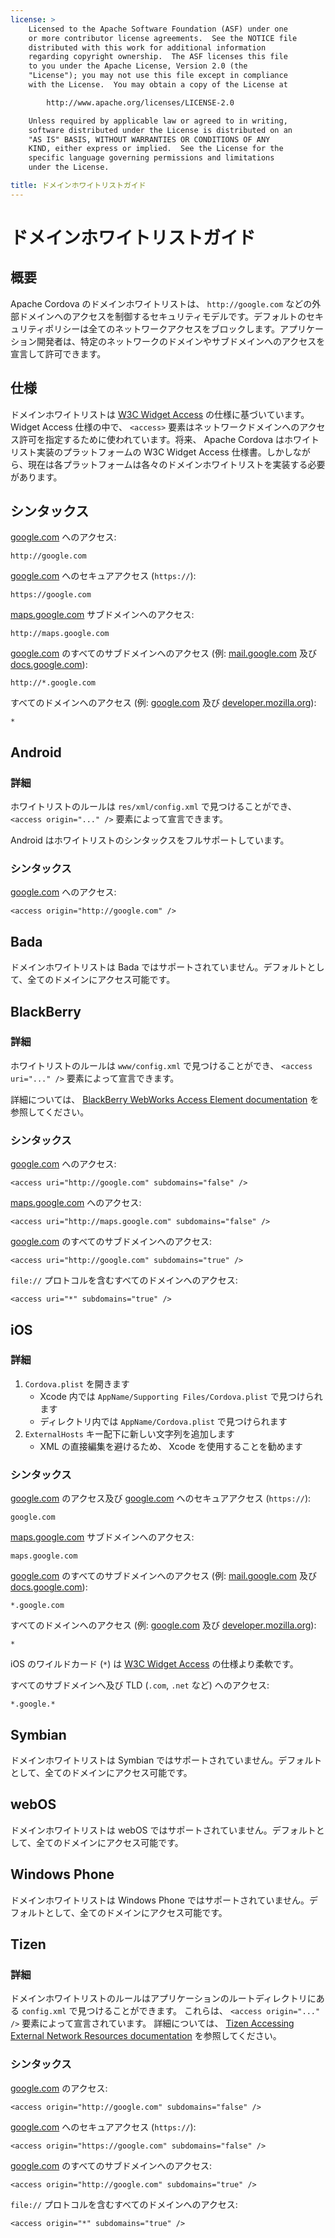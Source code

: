 ```yaml
---
license: >
    Licensed to the Apache Software Foundation (ASF) under one
    or more contributor license agreements.  See the NOTICE file
    distributed with this work for additional information
    regarding copyright ownership.  The ASF licenses this file
    to you under the Apache License, Version 2.0 (the
    "License"); you may not use this file except in compliance
    with the License.  You may obtain a copy of the License at

        http://www.apache.org/licenses/LICENSE-2.0

    Unless required by applicable law or agreed to in writing,
    software distributed under the License is distributed on an
    "AS IS" BASIS, WITHOUT WARRANTIES OR CONDITIONS OF ANY
    KIND, either express or implied.  See the License for the
    specific language governing permissions and limitations
    under the License.

title: ドメインホワイトリストガイド
---
```


ドメインホワイトリストガイド
=====================

概要
--------

Apache Cordova のドメインホワイトリストは、 `http://google.com` などの外部ドメインへのアクセスを制御するセキュリティモデルです。デフォルトのセキュリティポリシーは全てのネットワークアクセスをブロックします。アプリケーション開発者は、特定のネットワークのドメインやサブドメインへのアクセスを宣言して許可できます。

仕様
-------------

ドメインホワイトリストは [W3C Widget Access][1] の仕様に基づいています。 Widget Access 仕様の中で、 `<access>` 要素はネットワークドメインへのアクセス許可を指定するために使われています。将来、 Apache Cordova はホワイトリスト実装のプラットフォームの W3C Widget Access 仕様書。しかしながら、現在は各プラットフォームは各々のドメインホワイトリストを実装する必要があります。

シンタックス
------

[google.com][2] へのアクセス:

    http://google.com

[google.com][3] へのセキュアアクセス (`https://`):

    https://google.com

[maps.google.com][4] サブドメインへのアクセス:

    http://maps.google.com

[google.com][2] のすべてのサブドメインへのアクセス (例: [mail.google.com][5] 及び [docs.google.com][6]):

    http://*.google.com

すべてのドメインへのアクセス (例: [google.com][2] 及び [developer.mozilla.org][7]):

    *

Android
-------

### 詳細

ホワイトリストのルールは `res/xml/config.xml` で見つけることができ、 `<access origin="..." />` 要素によって宣言できます。

Android はホワイトリストのシンタックスをフルサポートしています。

### シンタックス

[google.com][2] へのアクセス:

    <access origin="http://google.com" />

Bada
----

ドメインホワイトリストは Bada ではサポートされていません。デフォルトとして、全てのドメインにアクセス可能です。

BlackBerry
----------

### 詳細

ホワイトリストのルールは `www/config.xml` で見つけることができ、 `<access uri="..." />` 要素によって宣言できます。

詳細については、 [BlackBerry WebWorks Access Element documentation][8] を参照してください。

### シンタックス

[google.com][2] へのアクセス:

    <access uri="http://google.com" subdomains="false" />

[maps.google.com][4] へのアクセス:

    <access uri="http://maps.google.com" subdomains="false" />

[google.com][2] のすべてのサブドメインへのアクセス:

    <access uri="http://google.com" subdomains="true" />

`file://` プロトコルを含むすべてのドメインへのアクセス:

    <access uri="*" subdomains="true" />

iOS
---

### 詳細

1. `Cordova.plist` を開きます
    - Xcode 内では `AppName/Supporting Files/Cordova.plist` で見つけられます
    - ディレクトリ内では `AppName/Cordova.plist` で見つけられます
2. `ExternalHosts` キー配下に新しい文字列を追加します
    - XML の直接編集を避けるため、 Xcode を使用することを勧めます


### シンタックス

[google.com][2] のアクセス及び [google.com][3] へのセキュアアクセス (`https://`):

    google.com

[maps.google.com][4] サブドメインへのアクセス:

    maps.google.com

[google.com][2] のすべてのサブドメインへのアクセス (例: [mail.google.com][5] 及び [docs.google.com][6]):

    *.google.com

すべてのドメインへのアクセス (例: [google.com][2] 及び [developer.mozilla.org][7]):

    *

iOS のワイルドカード (`*`) は [W3C Widget Access][1] の仕様より柔軟です。

すべてのサブドメインへ及び TLD (`.com`, `.net` など) へのアクセス:

    *.google.*

Symbian
-------


ドメインホワイトリストは Symbian ではサポートされていません。デフォルトとして、全てのドメインにアクセス可能です。

webOS
-----

ドメインホワイトリストは webOS ではサポートされていません。デフォルトとして、全てのドメインにアクセス可能です。

Windows Phone
-------------

ドメインホワイトリストは Windows Phone ではサポートされていません。デフォルトとして、全てのドメインにアクセス可能です。

Tizen
----------

### 詳細

ドメインホワイトリストのルールはアプリケーションのルートディレクトリにある `config.xml` で見つけることができます。
これらは、 `<access origin="..." />` 要素によって宣言されています。
詳細については、 [Tizen Accessing External Network Resources documentation][9] を参照してください。


### シンタックス

[google.com][2] のアクセス:

    <access origin="http://google.com" subdomains="false" />

[google.com][3] へのセキュアアクセス (`https://`):

    <access origin="https://google.com" subdomains="false" />

[google.com][2] のすべてのサブドメインへのアクセス:

    <access origin="http://google.com" subdomains="true" />

`file://` プロトコルを含むすべてのドメインへのアクセス:

    <access origin="*" subdomains="true" />

[1]: http://www.w3.org/TR/widgets-access/
[2]: http://google.com
[3]: https://google.com
[4]: http://maps.google.com
[5]: http://mail.google.com
[6]: http://docs.google.com
[7]: http://developer.mozilla.org
[8]: https://developer.blackberry.com/html5/documentation/ww_developing/Access_element_834677_11.html
[9]: https://developer.tizen.org/help/topic/org.tizen.help.gs/Creating%20a%20Project.html?path=0_1_1_4#8814682_CreatingaProject-AccessingExternalNetworkResources
